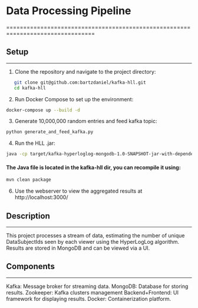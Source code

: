 # Data Processing Pipeline
================================================================================


## Setup
-----------

1. Clone the repository and navigate to the project directory:

```bash
   git clone git@github.com:bartzdaniel/kafka-hll.git
   cd kafka-hll
   ```

2. Run Docker Compose to set up the environment:
```bash
docker-compose up --build -d
```
3. Generate 10,000,000 random entries and feed kafka topic:

```bash
python generate_and_feed_kafka.py
```
4. Run the HLL .jar:

```bash
java -cp target/kafka-hyperloglog-mongodb-1.0-SNAPSHOT-jar-with-dependencies.jar com.example.KafkaHyperLogLogToMongoDB
```
#### The Java file is located in the kafka-hll dir, you can recompile it using:
```bash
mvn clean package
```

6. Use the webserver to view the aggregated results at http://localhost:3000/



## Description
-----------
This project processes a stream of data, estimating the number of unique DataSubjectIds seen by each viewer using the HyperLogLog algorithm. Results are stored in MongoDB and can be viewed via a UI.

## Components
-----------
Kafka: Message broker for streaming data.
MongoDB: Database for storing results.
Zookeeper: Kafka clusters management
Backend+Frontend: UI framework for displaying results.
Docker: Containerization platform.

